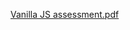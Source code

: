 [Vanilla JS assessment.pdf](https://github.com/user-attachments/files/17666964/Vanilla.JS.assessment.pdf)
